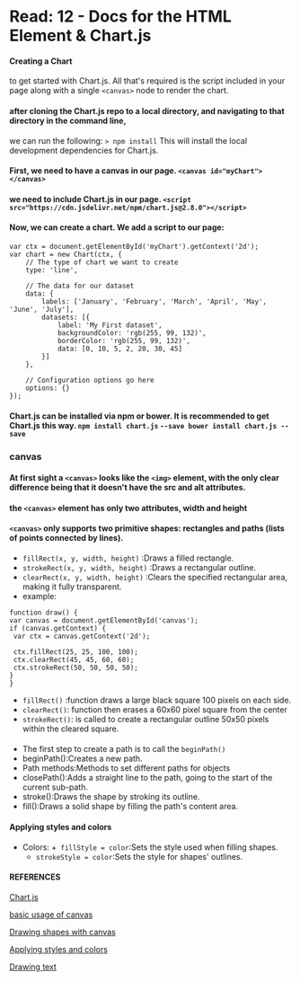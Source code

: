# Read: 12 - Docs for the HTML <canvas> Element & Chart.js
  #### Creating a Chart
   to get started with Chart.js. All that's required is the script included in your page along with a single `<canvas>` node to render the chart.
  ####  after cloning the Chart.js repo to a local directory, and navigating to that directory in the command line, 
  we can run the following: `> npm install` This will install the local development dependencies for Chart.js.
  #### First, we need to have a canvas in our page. `<canvas id="myChart"></canvas>`
  #### we need to include Chart.js in our page. `<script src="https://cdn.jsdelivr.net/npm/chart.js@2.8.0"></script>`
  #### Now, we can create a chart. We add a script to our page:
  
```
var ctx = document.getElementById('myChart').getContext('2d');
var chart = new Chart(ctx, {
    // The type of chart we want to create
    type: 'line',

    // The data for our dataset
    data: {
        labels: ['January', 'February', 'March', 'April', 'May', 'June', 'July'],
        datasets: [{
            label: 'My First dataset',
            backgroundColor: 'rgb(255, 99, 132)',
            borderColor: 'rgb(255, 99, 132)',
            data: [0, 10, 5, 2, 20, 30, 45]
        }]
    },

    // Configuration options go here
    options: {}
}); 
```
 #### Chart.js can be installed **via npm or bower**. It is recommended to get Chart.js this way. `npm install chart.js` `--save bower install chart.js --save`
 ### canvas
 #### At first sight a `<canvas>` looks like the `<img>` element, with the only clear difference being that it doesn't have the src and alt attributes. 
 #### the `<canvas>` element has only two attributes, width and height
 #### `<canvas>` only supports two primitive shapes: rectangles and paths (lists of points connected by lines).
   + `fillRect(x, y, width, height)` :Draws a filled rectangle.
   + `strokeRect(x, y, width, height)` :Draws a rectangular outline.
   + `clearRect(x, y, width, height)` :Clears the specified rectangular area, making it fully transparent.
   + example:
   ```
   function draw() {
  var canvas = document.getElementById('canvas');
  if (canvas.getContext) {
    var ctx = canvas.getContext('2d');

    ctx.fillRect(25, 25, 100, 100);
    ctx.clearRect(45, 45, 60, 60);
    ctx.strokeRect(50, 50, 50, 50);
  }
  }
  ```
 + `fillRect()` :function draws a large black square 100 pixels on each side.
 + `clearRect()`: function then erases a 60x60 pixel square from the center
 + `strokeRect()`: is called to create a rectangular outline 50x50 pixels within the cleared square.
#### 
+ The first step to create a path is to call the `beginPath()`
+ beginPath():Creates a new path. 
+ Path methods:Methods to set different paths for objects
+ closePath():Adds a straight line to the path, going to the start of the current sub-path.
+ stroke():Draws the shape by stroking its outline.
+ fill():Draws a solid shape by filling the path's content area.
 #### Applying styles and colors
 + Colors:
   +` fillStyle = color`:Sets the style used when filling shapes.
   + `strokeStyle = color`:Sets the style for shapes' outlines.
  
  #### REFERENCES
  [Chart.js](https://www.chartjs.org/docs/2.9.4/general/options.html)
  
  [basic usage of canvas](https://developer.mozilla.org/en-US/docs/Web/API/Canvas_API/Tutorial/Basic_usage)
  
  [Drawing shapes with canvas](https://developer.mozilla.org/en-US/docs/Web/API/Canvas_API/Tutorial/Drawing_shapes)
  
  [Applying styles and colors](https://developer.mozilla.org/en-US/docs/Web/API/Canvas_API/Tutorial/Applying_styles_and_colors)
  
  [Drawing text](https://developer.mozilla.org/en-US/docs/Web/API/Canvas_API/Tutorial/Drawing_text)
  
  
  
 
 


